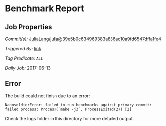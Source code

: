# Benchmark Report

## Job Properties

*Commit(s):* [JuliaLang/julia@39e5b0c634969383a886ac10a9fd6547dffa1fe4](https://github.com/JuliaLang/julia/commit/39e5b0c634969383a886ac10a9fd6547dffa1fe4)

*Triggered By:* [link](https://github.com/JuliaLang/julia/commit/39e5b0c634969383a886ac10a9fd6547dffa1fe4#commitcomment-22505069)

*Tag Predicate:* `ALL`

*Daily Job:* 2017-06-13

## Error

The build could not finish due to an error:

```
NanosoldierError: failed to run benchmarks against primary commit: failed process: Process(`make -j3`, ProcessExited(2)) [2]
```

Check the logs folder in this directory for more detailed output.

